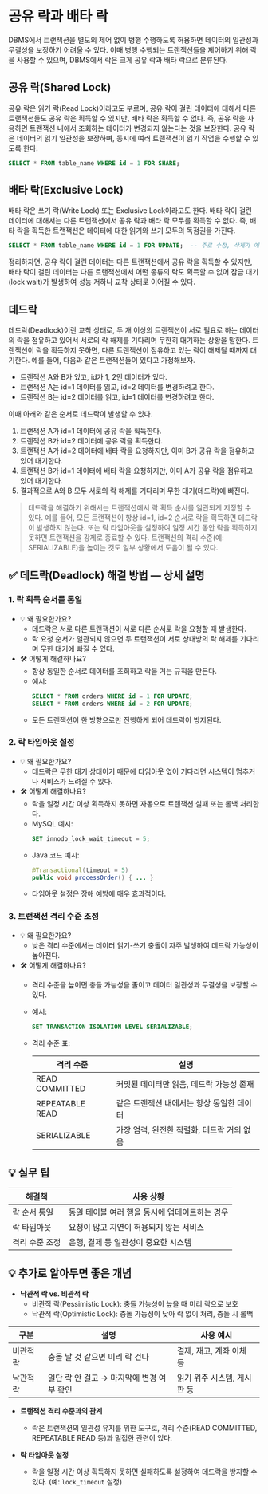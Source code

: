 # 공유 락과 배타 락
DBMS에서 트랜잭션을 별도의 제어 없이 병행 수행하도록 허용하면 데이터의 일관성과 무결성을 보장하기 어려울 수 있다.
이때 병행 수행되는 트랜잭션들을 제어하기 위해 락을 사용할 수 있으며, DBMS에서 락은 크게 공유 락과 배타 락으로 분류된다.

## 공유 락(Shared Lock)
공유 락은 읽기 락(Read Lock)이라고도 부르며, 공유 락이 걸린 데이터에 대해서 다른 트랜잭션들도 공유 락은 획득할 수 있지만, 배타 락은 획득할 수 없다. 즉, 공유 락을 사용하면 트랜잭션 내에서 조회하는 데이터가 변경되지 않는다는 것을 보장한다.
공유 락은 데이터의 읽기 일관성을 보장하며, 동시에 여러 트랜잭션이 읽기 작업을 수행할 수 있도록 한다.
```sql
SELECT * FROM table_name WHERE id = 1 FOR SHARE;
```

## 배타 락(Exclusive Lock)
배타 락은 쓰기 락(Write Lock) 또는 Exclusive Lock이라고도 한다. 배타 락이 걸린 데이터에 대해서는 다른 트랜잭션에서 공유 락과 배타 락 모두를 획득할 수 없다. 즉, 배타 락을 획득한 트랜잭션은 데이터에 대한 읽기와 쓰기 모두의 독점권을 가진다.
```sql
SELECT * FROM table_name WHERE id = 1 FOR UPDATE;  -- 주로 수정, 삭제가 예상될 때 사용
```

정리하자면, 공유 락이 걸린 데이터는 다른 트랜잭션에서 공유 락을 획득할 수 있지만, 배타 락이 걸린 데이터는 다른 트랜잭션에서 어떤 종류의 락도 획득할 수 없어 잠금 대기(lock wait)가 발생하여 성능 저하나 교착 상태로 이어질 수 있다.

## 데드락
데드락(Deadlock)이란 교착 상태로, 두 개 이상의 트랜잭션이 서로 필요로 하는 데이터의 락을 점유하고 있어서 서로의 락 해제를 기다리며 무한히 대기하는 상황을 말한다.
트랜잭션이 락을 획득하지 못하면, 다른 트랜잭션이 점유하고 있는 락이 해제될 때까지 대기한다.
예를 들어, 다음과 같은 트랜잭션들이 있다고 가정해보자.
- 트랜잭션 A와 B가 있고, id가 1, 2인 데이터가 있다.
- 트랜잭션 A는 id=1 데이터를 읽고, id=2 데이터를 변경하려고 한다.
- 트랜잭션 B는 id=2 데이터를 읽고, id=1 데이터를 변경하려고 한다.

이때 아래와 같은 순서로 데드락이 발생할 수 있다.
1. 트랜잭션 A가 id=1 데이터에 공유 락을 획득한다.
2. 트랜잭션 B가 id=2 데이터에 공유 락을 획득한다.
3. 트랜잭션 A가 id=2 데이터에 배타 락을 요청하지만, 이미 B가 공유 락을 점유하고 있어 대기한다.
4. 트랜잭션 B가 id=1 데이터에 배타 락을 요청하지만, 이미 A가 공유 락을 점유하고 있어 대기한다.
5. 결과적으로 A와 B 모두 서로의 락 해제를 기다리며 무한 대기(데드락)에 빠진다.

> 데드락을 해결하기 위해서는 트랜잭션에서 락 획득 순서를 일관되게 지정할 수 있다.
> 예를 들어, 모든 트랜잭션이 항상 id=1, id=2 순서로 락을 획득하면 데드락이 발생하지 않는다.
> 또는 락 타임아웃을 설정하여 일정 시간 동안 락을 획득하지 못하면 트랜잭션을 강제로 종료할 수 있다.
> 트랜잭션의 격리 수준(예: SERIALIZABLE)을 높이는 것도 일부 상황에서 도움이 될 수 있다.

## ✅ 데드락(Deadlock) 해결 방법 — 상세 설명

### 1. 락 획득 순서를 통일
- 💡 왜 필요한가요?
  - 데드락은 서로 다른 트랜잭션이 서로 다른 순서로 락을 요청할 때 발생한다.
  - 락 요청 순서가 일관되지 않으면 두 트랜잭션이 서로 상대방의 락 해제를 기다리며 무한 대기에 빠질 수 있다.
- 🛠 어떻게 해결하나요?
  - 항상 동일한 순서로 데이터를 조회하고 락을 거는 규칙을 만든다.
  - 예시:
    ```sql
    SELECT * FROM orders WHERE id = 1 FOR UPDATE;
    SELECT * FROM orders WHERE id = 2 FOR UPDATE;
    ```
  - 모든 트랜잭션이 한 방향으로만 진행하게 되어 데드락이 방지된다.

### 2. 락 타임아웃 설정
- 💡 왜 필요한가요?
  - 데드락은 무한 대기 상태이기 때문에 타임아웃 없이 기다리면 시스템이 멈추거나 서비스가 느려질 수 있다.
- 🛠 어떻게 해결하나요?
  - 락을 일정 시간 이상 획득하지 못하면 자동으로 트랜잭션 실패 또는 롤백 처리한다.
  - MySQL 예시:
    ```sql
    SET innodb_lock_wait_timeout = 5;
    ```
  - Java 코드 예시:
    ```java
    @Transactional(timeout = 5)
    public void processOrder() { ... }
    ```
  - 타임아웃 설정은 장애 예방에 매우 효과적이다.

### 3. 트랜잭션 격리 수준 조정
- 💡 왜 필요한가요?
  - 낮은 격리 수준에서는 데이터 읽기-쓰기 충돌이 자주 발생하여 데드락 가능성이 높아진다.
- 🛠 어떻게 해결하나요?
  - 격리 수준을 높이면 충돌 가능성을 줄이고 데이터 일관성과 무결성을 보장할 수 있다.
  - 예시:
    ```sql
    SET TRANSACTION ISOLATION LEVEL SERIALIZABLE;
    ```
  - 격리 수준 표:

    | 격리 수준         | 설명                                       |
    |------------------|--------------------------------------------|
    | READ COMMITTED    | 커밋된 데이터만 읽음, 데드락 가능성 존재     |
    | REPEATABLE READ   | 같은 트랜잭션 내에서는 항상 동일한 데이터   |
    | SERIALIZABLE      | 가장 엄격, 완전한 직렬화, 데드락 거의 없음 |

## 💡 실무 팁
| 해결책          | 사용 상황                                       |
|---------------|-----------------------------------------------|
| 락 순서 통일   | 동일 테이블 여러 행을 동시에 업데이트하는 경우 |
| 락 타임아웃    | 요청이 많고 지연이 허용되지 않는 서비스         |
| 격리 수준 조정 | 은행, 결제 등 일관성이 중요한 시스템           |

## 💡 추가로 알아두면 좋은 개념

- **낙관적 락 vs. 비관적 락**
  - 비관적 락(Pessimistic Lock): 충돌 가능성이 높을 때 미리 락으로 보호
  - 낙관적 락(Optimistic Lock): 충돌 가능성이 낮아 락 없이 처리, 충돌 시 롤백

| 구분       | 설명                                 | 사용 예시               |
|----------|------------------------------------|----------------------|
| 비관적 락 | 충돌 날 것 같으면 미리 락 건다            | 결제, 재고, 계좌 이체 등 |
| 낙관적 락 | 일단 락 안 걸고 → 마지막에 변경 여부 확인 | 읽기 위주 시스템, 게시판 등 |

- **트랜잭션 격리 수준과의 관계**
  - 락은 트랜잭션의 일관성 유지를 위한 도구로, 격리 수준(READ COMMITTED, REPEATABLE READ 등)과 밀접한 관련이 있다.

- **락 타임아웃 설정**
  - 락을 일정 시간 이상 획득하지 못하면 실패하도록 설정하여 데드락을 방지할 수 있다. (예: `lock_timeout` 설정)
